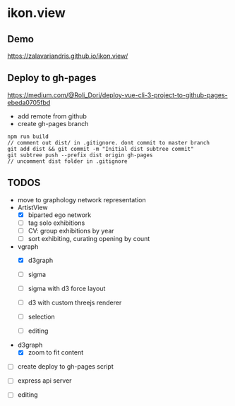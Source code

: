 # ikon.view

## Demo
https://zalavariandris.github.io/ikon.view/

## Deploy to gh-pages
https://medium.com/@Roli_Dori/deploy-vue-cli-3-project-to-github-pages-ebeda0705fbd
- add remote from github
- create gh-pages branch
```
npm run build
// comment out dist/ in .gitignore. dont commit to master branch
git add dist && git commit -m "Initial dist subtree commit"
git subtree push --prefix dist origin gh-pages
// uncomment dist folder in .gitignore
```

## TODOS
- move to graphology network representation
- ArtistView
  - [x] biparted ego network
  - [ ] tag solo exhibitions
  - [ ] CV: group exhibitions by year
  - [ ] sort exhibiting, curating opening by count

- vgraph
  - [x] d3graph
  - [ ] sigma
  - [ ] sigma with d3 force layout
  - [ ] d3 with custom threejs renderer
  - [ ] selection
  - [ ] editing


- d3graph
  - [x] zoom to fit content

- [ ] create deploy to gh-pages script

- [ ] express api server
- [ ] editing